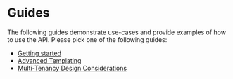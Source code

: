 # Guides

The following guides demonstrate use-cases and provide examples of how to use
the API. Please pick one of the following guides:

* [Getting started](guides-getting-started.md)
* [Advanced Templating](guides-templating.md)
* [Multi-Tenancy Design Considerations](guides-multi-tenancy.md)
